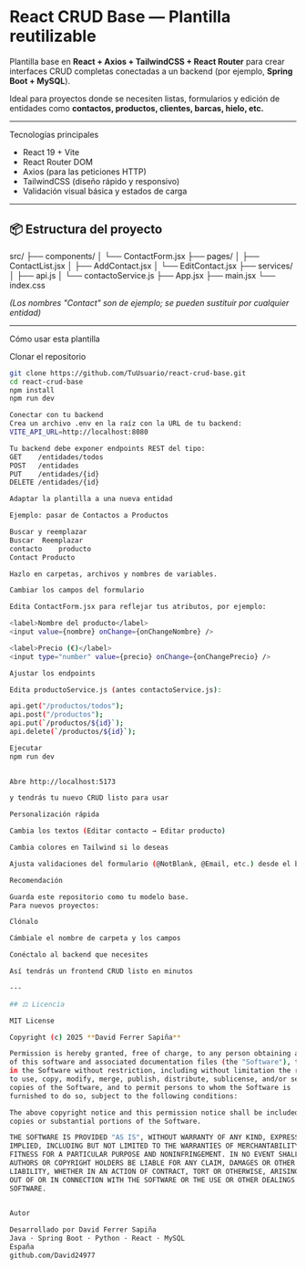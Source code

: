 # React CRUD Base — Plantilla reutilizable

Plantilla base en **React + Axios + TailwindCSS + React Router** para crear interfaces CRUD completas conectadas a un backend (por ejemplo, **Spring Boot + MySQL**).

Ideal para proyectos donde se necesiten listas, formularios y edición de entidades como **contactos, productos, clientes, barcas, hielo, etc.**

---

Tecnologías principales

- React 19 + Vite  
- React Router DOM  
- Axios (para las peticiones HTTP)  
- TailwindCSS (diseño rápido y responsivo)  
- Validación visual básica y estados de carga

---

## 📦 Estructura del proyecto

src/
├── components/
│ └── ContactForm.jsx
├── pages/
│ ├── ContactList.jsx
│ ├── AddContact.jsx
│ └── EditContact.jsx
├── services/
│ ├── api.js
│ └── contactoService.js
├── App.jsx
├── main.jsx
└── index.css


*(Los nombres "Contact" son de ejemplo; se pueden sustituir por cualquier entidad)*

---

Cómo usar esta plantilla

Clonar el repositorio

```bash
git clone https://github.com/TuUsuario/react-crud-base.git
cd react-crud-base
npm install
npm run dev

Conectar con tu backend
Crea un archivo .env en la raíz con la URL de tu backend:
VITE_API_URL=http://localhost:8080

Tu backend debe exponer endpoints REST del tipo:
GET    /entidades/todos
POST   /entidades
PUT    /entidades/{id}
DELETE /entidades/{id}

Adaptar la plantilla a una nueva entidad

Ejemplo: pasar de Contactos a Productos

Buscar y reemplazar
Buscar	Reemplazar
contacto	producto
Contact	Producto

Hazlo en carpetas, archivos y nombres de variables.

Cambiar los campos del formulario

Edita ContactForm.jsx para reflejar tus atributos, por ejemplo:

<label>Nombre del producto</label>
<input value={nombre} onChange={onChangeNombre} />

<label>Precio (€)</label>
<input type="number" value={precio} onChange={onChangePrecio} />

Ajustar los endpoints

Edita productoService.js (antes contactoService.js):

api.get("/productos/todos");
api.post("/productos");
api.put(`/productos/${id}`);
api.delete(`/productos/${id}`);

Ejecutar
npm run dev
 

Abre http://localhost:5173

y tendrás tu nuevo CRUD listo para usar 

Personalización rápida

Cambia los textos (Editar contacto → Editar producto)

Cambia colores en Tailwind si lo deseas

Ajusta validaciones del formulario (@NotBlank, @Email, etc.) desde el backend

Recomendación

Guarda este repositorio como tu modelo base.
Para nuevos proyectos:

Clónalo

Cámbiale el nombre de carpeta y los campos

Conéctalo al backend que necesites

Así tendrás un frontend CRUD listo en minutos

---

## ⚖️ Licencia

MIT License  

Copyright (c) 2025 **David Ferrer Sapiña**

Permission is hereby granted, free of charge, to any person obtaining a copy
of this software and associated documentation files (the "Software"), to deal
in the Software without restriction, including without limitation the rights
to use, copy, modify, merge, publish, distribute, sublicense, and/or sell
copies of the Software, and to permit persons to whom the Software is
furnished to do so, subject to the following conditions:

The above copyright notice and this permission notice shall be included in all
copies or substantial portions of the Software.

THE SOFTWARE IS PROVIDED "AS IS", WITHOUT WARRANTY OF ANY KIND, EXPRESS OR
IMPLIED, INCLUDING BUT NOT LIMITED TO THE WARRANTIES OF MERCHANTABILITY,
FITNESS FOR A PARTICULAR PURPOSE AND NONINFRINGEMENT. IN NO EVENT SHALL THE
AUTHORS OR COPYRIGHT HOLDERS BE LIABLE FOR ANY CLAIM, DAMAGES OR OTHER
LIABILITY, WHETHER IN AN ACTION OF CONTRACT, TORT OR OTHERWISE, ARISING FROM,
OUT OF OR IN CONNECTION WITH THE SOFTWARE OR THE USE OR OTHER DEALINGS IN THE
SOFTWARE.
 

Autor

Desarrollado por David Ferrer Sapiña
Java · Spring Boot · Python · React · MySQL
España
github.com/David24977

